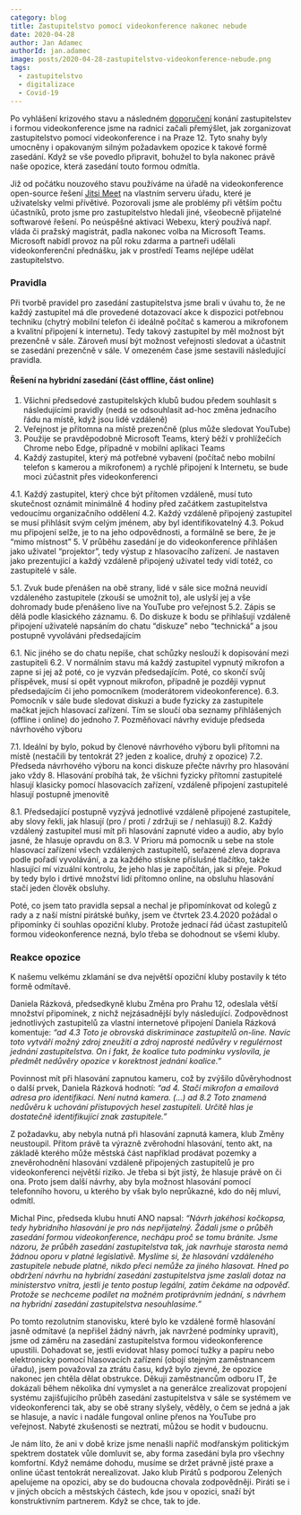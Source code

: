 ```yaml
---
category: blog
title: Zastupitelstvo pomocí videokonference nakonec nebude
date: 2020-04-28
author: Jan Adamec
authorId: jan.adamec
image: posts/2020-04-28-zastupitelstvo-videokonference-nebude.png
tags:
  - zastupitelstvo
  - digitalizace
  - Covid-19
---
```


Po vyhlášení krizového stavu a následném [doporučení](https://www.mvcr.cz/clanek/informace-ministerstva-vnitra-k-dopadum-usneseni-vlady-c-388-ze-dne-6-4-2020-151-2020-sb-o-prijeti-krizoveho-opatreni-tykajiciho-se-jednani-zastupitelstev-obci-a-kraju.aspx) konání zastupitelstev i formou videokonference jsme na radnici začali přemýšlet, jak zorganizovat zastupitelstvo pomocí videokonference i na Praze 12. Tyto snahy byly umocněny i opakovaným silným požadavkem opozice k takové formě zasedání. Když se vše povedlo připravit, bohužel to byla nakonec právě naše opozice, která zasedání touto formou odmítla.

Již od počátku nouzového stavu používáme na úřadě na videokonference open-source řešení [Jitsi Meet](https://jitsi.org/jitsi-meet/) na vlastním serveru úřadu, které je uživatelsky velmi přívětivé. Pozorovali jsme ale problémy při větším počtu účastníků, proto jsme pro zastupitelstvo hledali jiné, všeobecně přijatelné softwarové řešení. Po neúspěšné aktivaci Webexu, který používá např. vláda či pražský magistrát, padla nakonec volba na Microsoft Teams. Microsoft nabídl provoz na půl roku zdarma a partneři udělali videokonferenční přednášku, jak v prostředí Teams nejlépe udělat zastupitelstvo.

### Pravidla

Při tvorbě pravidel pro zasedání zastupitelstva jsme brali v úvahu to, že ne každý zastupitel má dle provedené dotazovací akce k dispozici potřebnou techniku (chytrý mobilní telefon či ideálně počítač s kamerou a mikrofonem a kvalitní připojení k internetu). Tedy takový zastupitel by měl možnost být prezenčně v sále. Zároveň musí být možnost veřejnosti sledovat a účastnit se zasedání prezenčně v sále. V omezeném čase jsme sestavili následující pravidla.

#### Řešení na hybridní zasedání (část offline, část online)

1. Všichni předsedové zastupitelských klubů budou předem souhlasit s následujícími pravidly (nedá se odsouhlasit ad-hoc změna jednacího řádu na místě, když jsou lidé vzdáleně)
2. Veřejnost je přítomna na místě prezenčně (plus může sledovat YouTube)
3. Použije se pravděpodobně Microsoft Teams, který běží v prohlížečích Chrome nebo Edge, případně v mobilní aplikaci Teams
4. Každý zastupitel, který má potřebné vybavení (počítač nebo mobilní telefon s kamerou a mikrofonem) a rychlé připojení k Internetu, se bude moci zúčastnit přes videokonferenci

  4.1. Každý zastupitel, který chce být přítomen vzdáleně, musí tuto skutečnost oznámit minimálně 4 hodiny před začátkem zastupitelstva vedoucímu organizačního oddělení
  4.2. Každý vzdáleně připojený zastupitel se musí přihlásit svým celým jménem, aby byl identifikovatelný
  4.3. Pokud mu připojení selže, je to na jeho odpovědnosti, a formálně se bere, že je “mimo místnost”
5. V průběhu zasedání je do videokonference přihlášen jako uživatel “projektor”, tedy výstup z hlasovacího zařízení. Je nastaven jako prezentující a každý vzdáleně připojený uživatel tedy vidí totéž, co zastupitelé v sále.

  5.1. Zvuk bude přenášen na obě strany, lidé v sále sice možná neuvidí vzdáleného zastupitele (zkouší se umožnit to), ale uslyší jej a vše dohromady bude přenášeno live na YouTube pro veřejnost
  5.2. Zápis se dělá podle klasického záznamu.
6. Do diskuze k bodu se přihlašují vzdáleně připojení uživatelé napsáním do chatu “diskuze” nebo “technická” a jsou postupně vyvoláváni předsedajícím

  6.1. Nic jiného se do chatu nepíše, chat schůzky neslouží k dopisování mezi zastupiteli
  6.2. V normálním stavu má každý zastupitel vypnutý mikrofon a zapne si jej až poté, co je vyzván předsedajícím. Poté, co skončí svůj příspěvek, musí si opět vypnout mikrofon, případně je později vypnut předsedajícím či jeho pomocníkem (moderátorem videokonference).
  6.3. Pomocník v sále bude sledovat diskuzi a bude fyzicky za zastupitele mačkat jejich hlasovací zařízení. Tím se sloučí oba seznamy přihlášených (offline i online) do jednoho
7. Pozměňovací návrhy eviduje předseda návrhového výboru

  7.1. Ideální by bylo, pokud by členové návrhového výboru byli přítomni na místě (nestačili by tentokrát 2? jeden z koalice, druhý z opozice)
  7.2. Předseda návrhového výboru na konci diskuze přečte návrhy pro hlasování jako vždy
8. Hlasování probíhá tak, že všichni fyzicky přítomní zastupitelé hlasují klasicky pomocí hlasovacích zařízení, vzdáleně připojení zastupitelé hlasují postupně jmenovitě

  8.1. Předsedající postupně vyzývá jednotlivé vzdáleně připojené zastupitele, aby slovy řekli, jak hlasují (pro / proti / zdržuji se / nehlasuji)
  8.2. Každý vzdálený zastupitel musí mít při hlasování zapnuté video a audio, aby bylo jasné, že hlasuje opravdu on
  8.3. V Prioru má pomocník u sebe na stole hlasovací zařízení všech vzdálených zastupitelů, seřazené zleva doprava podle pořadí vyvolávání, a za každého stiskne příslušné tlačítko, takže hlasující mí vizuální kontrolu, že jeho hlas je započítán, jak si přeje. Pokud by tedy bylo i drtivé množství lidí přítomno online, na obsluhu hlasování stačí jeden člověk obsluhy.

Poté, co jsem tato pravidla sepsal a nechal je připomínkovat od kolegů z rady a z naší místní pirátské buňky, jsem ve čtvrtek 23.4.2020 požádal o připomínky či souhlas opoziční kluby. Protože jednací řád účast zastupitelů formou videokonference nezná, bylo třeba se dohodnout se všemi kluby.

### Reakce opozice

K našemu velkému zklamání se dva největší opoziční kluby postavily k této formě odmítavě.

Daniela Rázková, předsedkyně klubu Změna pro Prahu 12, odeslala větší množství připomínek, z nichž nejzásadnější byly následující. Zodpovědnost jednotlivých zastupitelů za vlastní internetové připojení Daniela Rázková komentuje: *“ad 4.3 Toto je obrovská diskriminace zastupitelů on-line. Navíc toto vytváří možný zdroj zneužití a zdroj naprosté nedůvěry v regulérnost jednání zastupitelstva. On i fakt, že koalice tuto podmínku vyslovila, je předmět nedůvěry opozice v korektnost jednání koalice.”*

Povinnost mít při hlasování zapnutou kameru, což by zvýšilo důvěryhodnost o další prvek, Daniela Rázková hodnotí: *“ad 4. Stačí mikrofon a emailová adresa pro identifikaci. Není nutná kamera. (...) ad 8.2 Toto znamená nedůvěru k uchování přístupových hesel zastupiteli. Určitě hlas je dostatečně identifikující znak zastupitele.”*

Z požadavku, aby nebyla nutná při hlasování zapnutá kamera, klub Změny neustoupil. Přitom právě ta výrazně zvěrohodní hlasování, tento akt, na základě kterého může městská část například prodávat pozemky a znevěrohodnění hlasování vzdáleně připojených zastupitelů je pro videokonferenci největší riziko. Je třeba si být jistý, že hlasuje právě on či ona. Proto jsem další návrhy, aby byla možnost hlasování pomocí telefonního hovoru, u kterého by však bylo neprůkazné, kdo do něj mluví, odmítl.

Michal Pinc, předseda klubu hnutí ANO napsal: *“Návrh jakéhosi kočkopsa, tedy hybridního hlasování je pro nás nepřijatelný. Žádali jsme o průběh zasedání formou videokonference, nechápu proč se tomu bráníte. Jsme názoru, že průběh zasedání zastupitelstva tak, jak navrhuje starosta nemá žádnou oporu v platné legislativě. Myslíme si, že hlasování vzdáleného zastupitele nebude platné, nikdo přeci nemůže za jiného hlasovat. Hned po obdržení návrhu na hybridní zasedání zastupitelstva jsme zaslali dotaz na ministerstvo vnitra, jestli je tento postup legální, zatím čekáme na odpověď. Protože se nechceme podílet na možném protiprávním jednání, s návrhem na hybridní zasedání zastupitelstva nesouhlasíme.”*

Po tomto rezolutním stanovisku, které bylo ke vzdálené formě hlasování jasně odmítavé (a nepřišel žádný návrh, jak navržené podmínky upravit), jsme od záměru na zasedání zastupitelstva formou videokonference upustili. Dohadovat se, jestli evidovat hlasy pomocí tužky a papíru nebo elektronicky pomocí hlasovacích zařízení (obojí stejným zaměstnancem úřadu), jsem považoval za ztrátu času, když bylo zjevné, že opozice nakonec jen chtěla dělat obstrukce. Děkuji zaměstnancům odboru IT, že dokázali během několika dní vymyslet a na generálce zrealizovat propojení systému zajišťujícího průběh zasedání zastupitelstva v sále se systémem ve videokonferenci tak, aby se obě strany slyšely, věděly, o čem se jedná a jak se hlasuje, a navíc i nadále fungoval online přenos na YouTube pro veřejnost. Nabyté zkušenosti se neztratí, můžou se hodit v budoucnu.

Je nám líto, že ani v době krize jsme nenašli napříč modřanským politickým spektrem dostatek vůle domluvit se, aby forma zasedání byla pro všechny komfortní. Když nemáme dohodu, musíme se držet právně jisté praxe a online účast tentokrát nerealizovat. Jako klub Pirátů s podporou Zelených apelujeme na opozici, aby se do budoucna chovala zodpovědněji. Piráti se i v jiných obcích a městských částech, kde jsou v opozici, snaží být konstruktivním partnerem. Když se chce, tak to jde.

